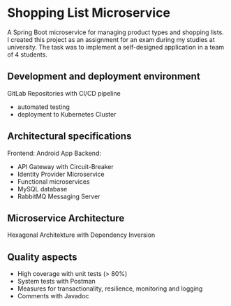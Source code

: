 # Shopping List Microservice

A Spring Boot microservice for managing product types and shopping lists.
I created this project as an assignment for an exam during my studies at university. The task was to implement a self-designed application in a team of 4 students. 

## Development and deployment environment

GitLab Repositories with CI/CD pipeline
- automated testing
- deployment to Kubernetes Cluster

## Architectural specifications

Frontend: Android App 
Backend: 
- API Gateway with Circuit-Breaker
- Identity Provider Microservice
- Functional microservices
- MySQL database
- RabbitMQ Messaging Server

## Microservice Architecture

Hexagonal Architekture with Dependency Inversion

## Quality aspects

- High coverage with unit tests (> 80%)
- System tests with Postman
- Measures for transactionality, resilience, monitoring and logging
- Comments with Javadoc
